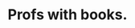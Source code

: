 ---
published: true
layout: post
categories: 
  - slide
imageUrl: http://farm8.staticflickr.com/7429/12840755404_6bc335f7fd_h.jpg
title: Profs with books.
caption: 
link:
---